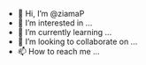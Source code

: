 - 👋 Hi, I’m @ziamaP
- 👀 I’m interested in ...
- 🌱 I’m currently learning ...
- 💞️ I’m looking to collaborate on ...
- 📫 How to reach me ...

<!---
ziamaP/ziamaP is a ✨ special ✨ repository because its `README.md` (this file) appears on your GitHub profile.
You can click the Preview link to take a look at your changes.
--->
